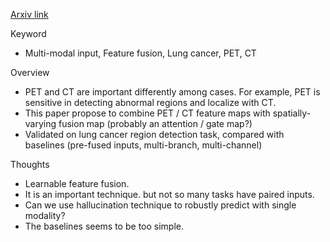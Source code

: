 [Arxiv link](https://arxiv.org/pdf/1810.02492.pdf)

Keyword

- Multi-modal input, Feature fusion, Lung cancer, PET, CT

Overview

- PET and CT are important differently among cases. For example, PET is sensitive in detecting abnormal regions and localize with CT.
- This paper propose to combine PET / CT feature maps with spatially-varying fusion map (probably an attention / gate map?)
- Validated on lung cancer region detection task, compared with baselines (pre-fused inputs, multi-branch, multi-channel)

Thoughts

- Learnable feature fusion.
- It is an important technique. but not so many tasks have paired inputs.
- Can we use hallucination technique to robustly predict with single modality?
- The baselines seems to be too simple.
